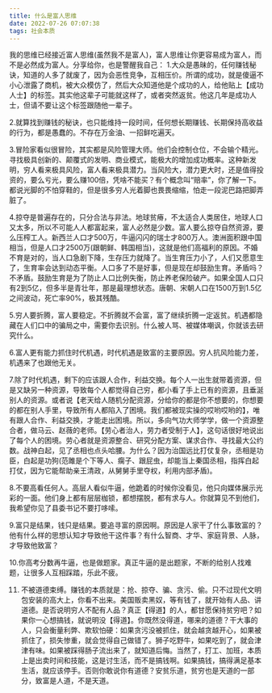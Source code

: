 ```yaml
---
title: 什么是富人思维
date: 2022-07-26 07:07:38
tags: 社会本质
---
```

我的思维已经接近富人思维(虽然我不是富人)，富人思维让你更容易成为富人，而不是必然成为富人。分享给你，也是警醒我自己：
1.大众是愚昧的，任何赚钱秘诀，知道的人多了就废了，因为会恶性竞争，互相压价。所谓的成功，就是傻逼不小心泄露了商机，被大众模仿了，然后大众知道他是个成功的人，给他贴上【成功人士】的标签。其实他这辈子可能就这样了，或者突然返贫。他这几年是成功人士，但请不要让这个标签跟随他一辈子。

2.就算找到赚钱的秘诀，也只能维持一段时间，任何想长期赚钱、长期保持高收益的行为，都是愚蠢的。不存在万金油、一招鲜吃遍天。

3.冒险家看似很冒险，其实都是风险管理大师。他们会控制仓位，不会输个精光。寻找极具创新的、颠覆式的发明、商业模式，能极大的增加成功概率。这种新发明，穷人看来极具风险，富人看来极具潜力。当风险大，潜力更大时，还是值得投资的，要么亏光，要么赚100倍，凭啥不能买？有个概念叫“赔率”，你了解一下。都说光脚的不怕穿鞋的，但是很多穷人光着脚也畏畏缩缩，怕走一段泥巴路把脚弄脏了。

4.掠夺是普遍存在的，只分合法与非法。地球贫瘠，不太适合人类居住，地球人口又太多，所以不可能人人都富起来，富人必然是少数。富人要么掠夺自然资源，要么压榨工人。新西兰人口才500万，牛逼闪闪的瑞士才800万人。澳洲面积跟中国相当，但是人口才2500万(跟朝鲜、韩国相当)，这就是他们高福利的原因。不婚不育是对的，当人口急剧下降，生存压力就降了。当生育压力小了，人们又愿意生了，生育率会达到动态平衡。人口多了不是好事，但是现在却鼓励生育。矛盾吗？不矛盾。鼓励生育是为了防止人口比例失衡，防止养老保险破产。如果全国人口只有2到5亿，但多半是青壮年，那是最理想状态。唐朝、宋朝人口在1500万到1.5亿之间波动，死亡率90%，极其残酷。

5.穷人要折腾，富人要稳定。不折腾就不会富，富了继续折腾一定返贫。机遇都隐藏在人们口中的骗局之中，需要你去识别。什么被人骂、被媒体嘲讽，你就该去研究什么。

6.富人更有能力抓住时代机遇，时代机遇是致富的主要原因。穷人抗风险能力差，机遇来了也跟他无关。

7.除了时代机遇，剩下的应该跟人合作，利益交换。每个人一出生就带着资源，但是又缺另一种资源，导致每个人都觉得自己穷，都小看了手上已有的资源，且垂涎别人的资源。或者说【老天给人随机分配资源，分给你的都是你不想要的，你想要的都在别人手里，导致所有人都陷入了困境。我们都被现实操的哎哟哎哟的】，唯有跟人合作、利益交换，才能走出困境。所以，多向气功大师学学，做一个资源整合者，做马云、赵薇的老师。【劳心者治人，劳力者受制于人】，这句话很好地说出了每个人的困境。劳心者就是资源整合、研究分配方案、谋求合作、寻找最大公约数。战神白起，见了丞相也点头哈腰。为什么？因为治国远比打仗复杂，丞相是功臣，白起是功狗(范雎是个下等人、瘸子、跟屁虫，却能当上秦国丞相，指挥白起打仗，因为它能帮助亲王清政，从舅舅手里夺权，利用内部矛盾)。

8.不要高看任何人。高层人看似牛逼，他跪着的时候你没看见，他只向媒体展示光彩的一面。他们身上都有层层枷锁，都想摆脱，都有求与人。你就算见不到他们，我希望你见了县委书记不要打哆嗦。

9.富只是结果，钱只是结果。要追寻富的原因啊。原因是人家干了什么事致富的？他有什么样的思想认知才导致他干这件事？有什么智商、才华、家庭背景、人脉，才导致他致富？

10.你高考分数再牛逼，也是做题家。真正牛逼的是出题家，不断的给别人找难题，让很多人互相踩踏，乐此不疲。

11. 不被道德束缚。赚钱的本质就是：抢、掠夺、骗、贪污、偷。只不过现代文明包安装的高大上，你看不出来。美国贩卖黑奴，等有钱了，就开始有人品、讲道德。是否说明穷人不配有人品？真正【得道】的人，都甘愿保持贫穷吧？如果你一心想搞钱，就说明没【得道】。你既然没得道，哪来的道德？干大事的人，只会衡量利弊、欺软怕硬：如果贪污没被抓住，就会越贪越开心，如果被抓住了，损失惨重，就会觉得自己做错了。狮子吃野牛，如果吃到了，就会津津有味。如果被踩得肠子流出来了，就知道后悔。当然了，打工、加班，本质上是出卖时间和技能，这是讨生活，而不是搞钱啊。如果搞钱，搞得满足基本生活，就应该停手。否则你敢说你有道德？安贫乐道，贫穷也是天道的一部分，致富是人道，不是天道。